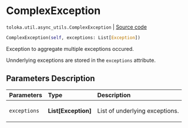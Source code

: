 # ComplexException
`toloka.util.async_utils.ComplexException` | [Source code](https://github.com/Toloka/toloka-kit/blob/v0.1.25/src/util/async_utils.py#L21)

```python
ComplexException(self, exceptions: List[Exception])
```

Exception to aggregate multiple exceptions occured.


Unnderlying exceptions are stored in the `exceptions` attribute.

## Parameters Description

| Parameters | Type | Description |
| :----------| :----| :-----------|
`exceptions`|**List\[Exception\]**|<p>List of underlying exceptions.</p>
